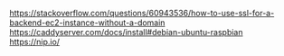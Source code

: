 https://stackoverflow.com/questions/60943536/how-to-use-ssl-for-a-backend-ec2-instance-without-a-domain
https://caddyserver.com/docs/install#debian-ubuntu-raspbian
https://nip.io/

